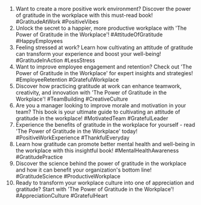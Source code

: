 1. Want to create a more positive work environment? Discover the power of gratitude in the workplace with this must-read book! #GratitudeAtWork #PositiveVibes
2. Unlock the secret to a happier, more productive workplace with 'The Power of Gratitude in the Workplace'! #AttitudeOfGratitude #HappyEmployees
3. Feeling stressed at work? Learn how cultivating an attitude of gratitude can transform your experience and boost your well-being! #GratitudeInAction #LessStress
4. Want to improve employee engagement and retention? Check out 'The Power of Gratitude in the Workplace' for expert insights and strategies! #EmployeeRetention #GratefulWorkplace
5. Discover how practicing gratitude at work can enhance teamwork, creativity, and innovation with 'The Power of Gratitude in the Workplace'! #TeamBuilding #CreativeCulture
6. Are you a manager looking to improve morale and motivation in your team? This book is your ultimate guide to cultivating an attitude of gratitude in the workplace! #MotivatedTeam #GratefulLeader
7. Experience the benefits of gratitude in the workplace for yourself - read 'The Power of Gratitude in the Workplace' today! #PositiveWorkExperience #ThankfulEveryday
8. Learn how gratitude can promote better mental health and well-being in the workplace with this insightful book! #MentalHealthAwareness #GratitudePractice
9. Discover the science behind the power of gratitude in the workplace and how it can benefit your organization's bottom line! #GratitudeScience #ProductiveWorkplace
10. Ready to transform your workplace culture into one of appreciation and gratitude? Start with 'The Power of Gratitude in the Workplace'! #AppreciationCulture #GratefulHeart
